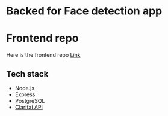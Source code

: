 # Backed for Face detection app

# Frontend repo
Here is the frontend repo [Link](https://github.com/andbroz/facereconbrain)

## Tech stack

- Node.js
- Express
- PostgreSQL
- [Clarifai API](https://www.clarifai.com/models/face-detection)
